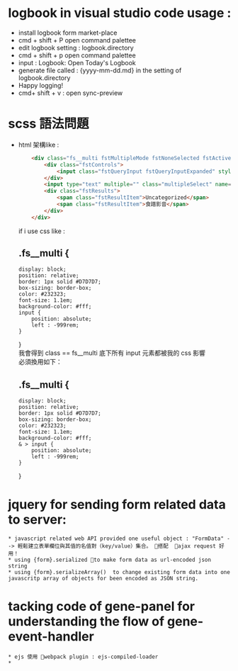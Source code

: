 # logbook in visual studio code usage : 
   * install logbook form market-place
   * cmd + shift + P open command palettee
   * edit logbook setting : logbook.directory
   * cmd + shift + p open command palettee
   * input : Logbook: Open Today's Logbook
   * generate file called : {yyyy-mm-dd.md} in the setting of logbook.directory
   * Happy logging!
   * cmd+ shift + v : open sync-preview

# scss 語法問題
  * html 架構like : 
    ```html
        <div class="fs__multi fstMultipleMode fstNoneSelected fstActive fstResultsOpened fstResultsFilpped">
            <div class="fstControls">
                <input class="fstQueryInput fstQueryInputExpanded" style="" placeholder="Tags">
            </div>
            <input type="text" multiple="" class="multipleSelect" name="tag" placeholder="Tags" data-gene="init:iniAutocomplete" data-tmpl="autocomplete" value="">
            <div class="fstResults">
                <span class="fstResultItem">Uncategorized</span>
                <span class="fstResultItem">食譜影音</span>
            </div>
        </div>
    ```
    if i use css like : 
    ## .fs__multi {
        display: block;
        position: relative;
        border: 1px solid #D7D7D7;
        box-sizing: border-box;
        color: #232323;
        font-size: 1.1em;
        background-color: #fff;
        input {
            position: absolute;
            left : -999rem;
        }
    }  
    我會得到 class == fs__multi 底下所有 input 元素都被我的 css 影響  
    必須換用如下：  
    ## .fs__multi {
        display: block;
        position: relative;
        border: 1px solid #D7D7D7;
        box-sizing: border-box;
        color: #232323;
        font-size: 1.1em;
        background-color: #fff;
        & > input {
            position: absolute;
            left : -999rem;
        }
    }  
    

# jquery for sending form related data to server:
    * javascript related web API provided one useful object : "FormData" --> 輕鬆建立表單欄位與其值的名值對（key/value）集合。 搭配  ajax request 好用！
    * using {form}.serialized to make form data as url-encoded json string
    * using {form}.serializeArray()  to change existing form data into one javascritp array of objects for been encoded as JSON string.

# tacking code of gene-panel for understanding the flow of gene-event-handler
    * ejs 使用 webpack plugin : ejs-compiled-loader
    * 